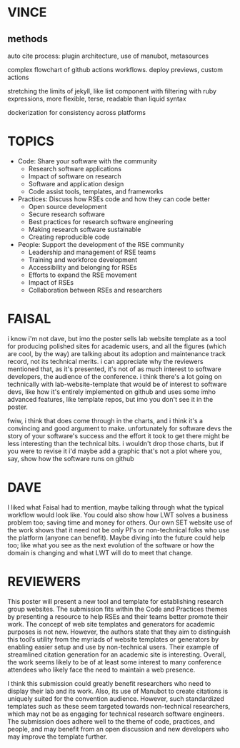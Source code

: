 # VINCE

## methods

auto cite process: plugin architecture, use of manubot, metasources

complex flowchart of github actions workflows. deploy previews, custom actions

stretching the limits of jekyll, like list component with filtering with ruby expressions, more flexible, terse, readable than liquid syntax

dockerization for consistency across platforms

# TOPICS

- Code: Share your software with the community
  - Research software applications
  - Impact of software on research
  - Software and application design
  - Code assist tools, templates, and frameworks
- Practices: Discuss how RSEs code and how they can code better
  - Open source development
  - Secure research software
  - Best practices for research software engineering
  - Making research software sustainable
  - Creating reproducible code
- People: Support the development of the RSE community
  - Leadership and management of RSE teams
  - Training and workforce development
  - Accessibility and belonging for RSEs
  - Efforts to expand the RSE movement
  - Impact of RSEs
  - Collaboration between RSEs and researchers

# FAISAL

i know i'm not dave, but imo the poster sells lab website template as a tool for producing polished sites for academic users, and all the figures (which are cool, by the way) are talking about its adoption and maintenance track record, not its technical merits. i can appreciate why the reviewers mentioned that, as it's presented, it's not of as much interest to software developers, the audience of the conference. i think there's a lot going on technically with lab-website-template that would be of interest to software devs, like how it's entirely implemented on github and uses some imho advanced features, like template repos, but imo you don't see it in the poster.

fwiw, i think that does come through in the charts, and i think it's a convincing and good argument to make. unfortunately for software devs the story of your software's success and the effort it took to get there might be less interesting than the technical bits. i wouldn't drop those charts, but if you were to revise it i'd maybe add a graphic that's not a plot where you, say, show how the software runs on github

# DAVE

I liked what Faisal had to mention, maybe talking through what the typical workflow would look like. You could also show how LWT solves a business problem too; saving time and money for others. Our own SET website use of the work shows that it need not be only PI's or non-technical folks who use the platform (anyone can benefit). Maybe diving into the future could help too; like what you see as the next evolution of the software or how the domain is changing and what LWT will do to meet that change.

# REVIEWERS

This poster will present a new tool and template for establishing research group websites. The submission fits within the Code and Practices themes by presenting a resource to help RSEs and their teams better promote their work. The concept of web site templates and generators for academic purposes is not new. However, the authors state that they aim to distinguish this tool’s utility from the myriads of website templates or generators by enabling easier setup and use by non-technical users. Their example of streamlined citation generation for an academic site is interesting. Overall, the work seems likely to be of at least some interest to many conference attendees who likely face the need to maintain a web presence.

I think this submission could greatly benefit researchers who need to display their lab and its work. Also, its use of Manubot to create citations is uniquely suited for the convention audience. However, such standardized templates such as these seem targeted towards non-technical researchers, which may not be as engaging for technical research software engineers. The submission does adhere well to the theme of code, practices, and people, and may benefit from an open discussion and new developers who may improve the template further.
